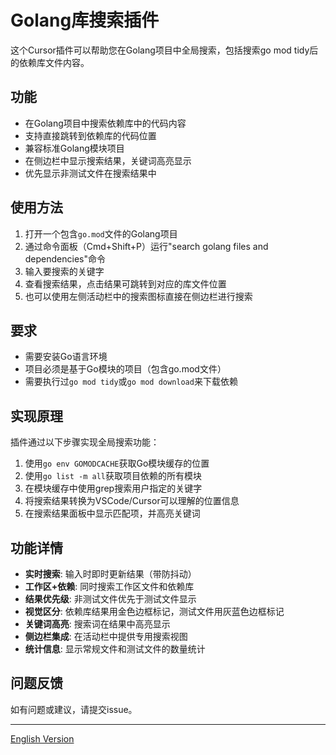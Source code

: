 # Golang库搜索插件

这个Cursor插件可以帮助您在Golang项目中全局搜索，包括搜索go mod tidy后的依赖库文件内容。

## 功能

- 在Golang项目中搜索依赖库中的代码内容
- 支持直接跳转到依赖库的代码位置
- 兼容标准Golang模块项目
- 在侧边栏中显示搜索结果，关键词高亮显示
- 优先显示非测试文件在搜索结果中

## 使用方法

1. 打开一个包含`go.mod`文件的Golang项目
2. 通过命令面板（Cmd+Shift+P）运行"search golang files and dependencies"命令
3. 输入要搜索的关键字
4. 查看搜索结果，点击结果可跳转到对应的库文件位置
5. 也可以使用左侧活动栏中的搜索图标直接在侧边栏进行搜索

## 要求

- 需要安装Go语言环境
- 项目必须是基于Go模块的项目（包含go.mod文件）
- 需要执行过`go mod tidy`或`go mod download`来下载依赖

## 实现原理

插件通过以下步骤实现全局搜索功能：

1. 使用`go env GOMODCACHE`获取Go模块缓存的位置
2. 使用`go list -m all`获取项目依赖的所有模块
3. 在模块缓存中使用grep搜索用户指定的关键字
4. 将搜索结果转换为VSCode/Cursor可以理解的位置信息
5. 在搜索结果面板中显示匹配项，并高亮关键词

## 功能详情

- **实时搜索**: 输入时即时更新结果（带防抖动）
- **工作区+依赖**: 同时搜索工作区文件和依赖库
- **结果优先级**: 非测试文件优先于测试文件显示
- **视觉区分**: 依赖库结果用金色边框标记，测试文件用灰蓝色边框标记
- **关键词高亮**: 搜索词在结果中高亮显示
- **侧边栏集成**: 在活动栏中提供专用搜索视图
- **统计信息**: 显示常规文件和测试文件的数量统计

## 问题反馈

如有问题或建议，请提交issue。

---
[English Version](./README.md) 